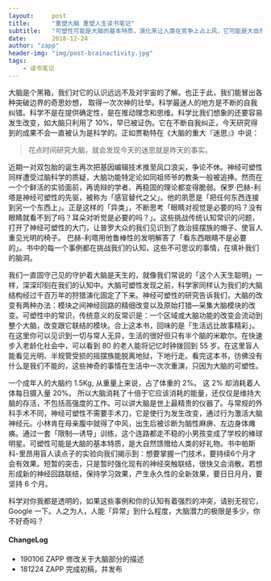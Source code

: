 ```yaml
---
layout:     post
title:      "重塑大脑 重塑人生读书笔记"
subtitle:   "可塑性可能是大脑的基本特质，演化来让人类在竞争上占上风，它可能是大自然给人类的好礼物。"
date:       2018-12-24
author: "zapp"
header-img: "img/post-brainactivity.jpg"
tags:
    - 读书笔记
---
```


大脑是个黑箱，我们对它的认识远远不及对宇宙的了解。也正于此，我们能冒出各种突破边界的奇思妙想， 取得一次次神的壮举。科学最迷人的地方是不断的自我纠错。科学不是在提供确定性，是在推动理念和思维。科学比我们想象的还要容易发生改变，如大脑只利用了 10%，早已被证伪。它在不断自我纠正，今天研究得到的成果不会一直被认为是科学的。正如贾勒特在《大脑的重大『迷思』》中说：

> 花点时间研究大脑，就会发现今天的迷思就是昨天的事实。

近期一对双包胎的诞生再次把基因编辑技术推至风口浪尖，争论不休。神经可塑性同样遭受过脑科学的质疑，大脑功能特定论如同祖师爷的教条一般被追捧。然而在一个个鲜活的实验面前，再诡辩的学者、再稳固的理论都变得脆弱。保罗·巴赫-利塔是神经可塑性的先驱，被称为「感官替代之父」。他的夙愿是「把任何东西连接到另一个东西上」。正是这样的「异类」，不断思考「眼睛对视觉是必要的吗？没有眼睛就看不到了吗？耳朵对听觉是必要的吗？」。这些挑战传统认知常识的问题，打开了神经可塑性的大门，让普罗大众的我们见识到了救治摇摆族的帽子、使盲人重见光明的椅子。 巴赫-利塔用他鲁棒性的发明解答了「看东西眼睛不是必要的」。书中的每一个事例都在挑战我们的认知，这些不可思议的事情，在填补我们的脑洞。

我们一直固守己见的守护着大脑是天生的，就像我们常说的「这个人天生聪明」一样，深深印刻在我们的认知中。大脑可塑性发现之前，科学家同样认为我们的大脑结构经过千百万年的狩猎演化固定了下来。神经可塑性的研究告诉我们，大脑的改变有两种办法：模块之间神经回路的精细改变以及原始打猎—采集大脑模块的改变。可塑性中的常识，传统意义的反常识是：一个区域或大脑功能的改变会流动到整个大脑，改变跟它联结的模块。合上这本书，回味的是「生活远比故事精彩」。在这里你可以见识到一切与常人无异，生活的很好但只有半个脑的米歇尔。在快速步入老龄化社会中，可以看到 80 的老人能将记忆时钟拨回到 55 岁。在这里盲人能看见光明、半规管受损的摇摆族能脱离地狱，下地行走。看完这本书，彷佛没有什么是我们不能的，这些神奇的事情在生活中一次次重演，只因为大脑的可塑性。

一个成年人的大脑约 1.5Kg, 从重量上来说，占了体重的 2%。 这 2% 却消耗着人体每日摄入量 20%。  所以大脑消耗了十倍于它应该消耗的能量，还仅仅是维持大脑的存活，不包括高强度的工作。可以讲大脑是世上最精贵的仪器了。与常规的外科手术不同，神经可塑性不需要手术刀，它是使行为发生改变，通过行为激活大脑神经元。小林肯在母亲腹中就得了中风，出生后被诊断为脑性麻痹、左边身体瘫痪。通过一套「限制—诱导」训练，这个连路都走不稳的小男孩变成了学校的棒球明星。可塑性可能是大脑的基本特质，是大自然馈赠给人类的好礼物。书中帕斯科-里昂用盲人读点子的实验向我们揭示到：想要掌握一门技术，要持续6个月才会有效果。短暂的突击，只是暂时强化现有的神经突触联结，很快又会消散。若想形成新的神经回路联结，保持学习效果，产生永久性的全新效果，要日日月月，要坚持 6 个月。

科学对你我都是透明的，如果这些事例和你的认知有着强烈的冲突，请别无视它，Google 一下。人之为人，人能「异常」到什么程度，大脑潜力的极限是多少，你不好奇吗？

#### ChangeLog
* 190106 ZAPP 修改关于大脑部分的描述
* 181224 ZAPP 完成初稿，并发布


